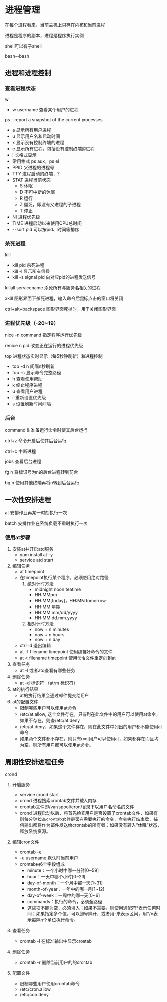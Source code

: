 # 进程管理

在每个进程看来，当前主机上只存在内核和当前进程

进程是程序的副本，进程是程序执行实例

shell可以有子shell

bash--bash

## 进程和进程控制

### 查看进程状态

w

- w username 查看某个用户的进程 

ps - report a snapshot of the current processes

- a 显示所有用户进程
- u 显示用户名和启动时间
- x 显示没有控制终端的进程
- e 显示所有进程，包括没有控制终端的进程
- l 长格式显示
- 常用格式 ps aux，ps el
- PPID 父进程的进程号
- TTY 进程启动的终端，?
- STAT 进程当前状态
  - S 休眠
  - D 不可中断的休眠
  - R 运行
  - Z 僵死，即没有父进程的子进程
  - T 停止
- NI 进程优先级
- TIME 进程启动以来使用CPU总时间
- --sort pid 可以按pid、时间等排序

### 杀死进程

kill

- kill pid 杀死进程
- kill -l 显示所有信号
- kill -s signal pid 向对应pid的进程发送信号

killall servicename 杀死所有与服务名相关的进程

xkill 图形界面下杀死进程，输入命令后鼠标点击的窗口将关闭

ctrl+alt+backspace 图形界面死掉时，用于关闭图形界面

### 进程优先级（-20~19）

nice -n command 指定程序运行优先级

renice n pid  改变正在运行的进程优先级

top 进程状态实时显示（每5秒钟刷新）和进程控制

- top -d n 间隔n秒刷新
- top -c 显示命令完整路径
- h 查看使用帮助
- k 终止程序进程
- u 查看用户进程
- r 重新设置优先级
- s 设置刷新时间间隔

### 后台

command & 准备运行命令时使其后台运行

ctrl+z 命令开启后使其后台运行

ctrl+c 中断进程

jobs 查看后台进程

fg n 将标识号为n的后台进程转到前台

bg n 使用其他终端再将n转到后台运行

## 一次性安排进程

at 安排作业再某一时刻执行一次

batch 安排作业在系统负载不重时执行一次

### 使用at步骤

1. 安装at并开启atd服务
    - yum install at -y
    - service atd start
2. 编辑任务
    - at timepoint
    - 在timepoint执行某个程序，必须使用绝对路径
        1. 绝对计时方法
            - midnight noon teatime
            - HH:MMpm
            - HH:MM[today]，HH:MM tomorrow
            - HH:MM 星期
            - HH:MM mm/dd/yyyy 
            - HH:MM dd.mm.yyyy
        2. 相对计时方法
            - now + n minutes
            - now + n hours
            - now + n day
    - ctrl+d 退出编辑
    - at -f filename timepoint 使用编辑好命令的文件
    - at < filename timepoint 使用命令文件重定向到at
3. 查看任务
    - at -l 或者atq查看有哪些任务
4. 删除任务
    - at -d 标识符 （atrm 标识符）
5. at的执行结果
    - at的执行结果会通过邮件提交给用户
6. at的配置文件
    - 限制哪些用户可以使用at命令
    - /etc/at.allow, 这个文件存在，只有列在此文件中的用户可以使用at命令，如果不存在，则查/etc/at.deny
    - /etc/at.deny，如果这个文件存在，则在此文件中列出的用户都不能使用at命令
    - 如果两个文件都不存在，则只有root用户可以使用at，如果都存在而且均为空，则所有用户都可以使用at命令。

## 周期性安排进程任务

crond

1. 开启服务
    - service crond start
    - crond 进程搜索crontab文件并载入内存
    - crontab文件即/var/spool/cron/目录下以用户名命名的文件
    - crond 进程启动以后，将首先检查用户是否设置了crontab文件，如果有则每分钟检查crontab文件是否有需要执行的命令，命令执行结束后，任何输出都将作为邮件发送给crontab的所有者；如果没有转入“休眠”状态，释放系统资源。
2. 编辑cron文件
    - crontab -e
    - -u username 默认时当前用户
    - crontab由6个字段组成
        - minute：一个小时中哪一分钟[0~59]
        - hour：一天中哪个小时[0~23]
        - day-of-month：一个月中那一天[1~31]
        - month-of-year：一年中的哪一月[1~12]
        - day-of-week：一周中的哪一天[0~6]
        - commands：执行的命令，必须全路径
        - 这些项不能为空，必须填入；如果不需要，则使用通配符\*表示任何时间；如果指定多个值，可以逗号隔开，或者用-来表示区间，用*/n表示每隔n个单位执行命令。
3. 查看任务
    - crontab -l 在标准输出中显示crontab
4. 删除任务
    - crontab -r 删除当前用户的的crontab

5. 配置文件
    - 限制哪些用户使用crontab命令
    - /etc/cron.allow
    - /etc/con.deny